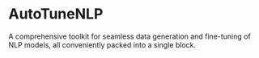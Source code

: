 # AutoTuneNLP
A comprehensive toolkit for seamless data generation and fine-tuning of NLP models, all conveniently packed into a single block.
